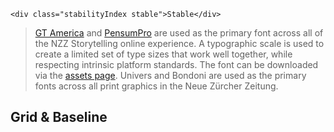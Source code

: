 ```html|span-1,no-source,plain
<div class="stabilityIndex stable">Stable</div>
```

> [GT America](http://www.gt-america.com/) and [PensumPro](https://www.myfonts.com/fonts/typemates/pensum-pro/) are used as the primary font across all of the NZZ Storytelling online experience. A typographic scale is used to create a limited set of type sizes that work well together, while respecting intrinsic platform standards. The font can be downloaded via the [assets page](assets).
Univers and Bondoni are used as the primary fonts across all print graphics in the Neue Zürcher Zeitung.

## Grid & Baseline
